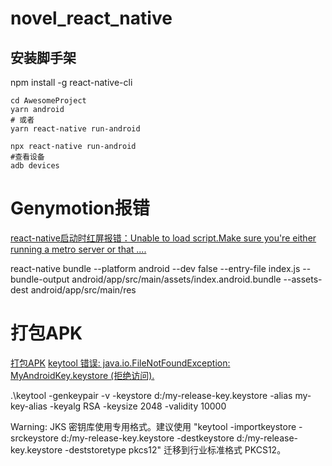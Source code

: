 # novel_react_native

## 安装脚手架
npm install -g react-native-cli

```npm
cd AwesomeProject
yarn android
# 或者
yarn react-native run-android

npx react-native run-android
#查看设备
adb devices  
```



# Genymotion报错
[react-native启动时红屏报错：Unable to load script.Make sure you're either running a metro server or that ....](https://www.cnblogs.com/shizk/p/11189978.html)
>
react-native bundle --platform android --dev false --entry-file index.js --bundle-output android/app/src/main/assets/index.android.bundle --assets-dest android/app/src/main/res 

# 打包APK
[打包APK](https://reactnative.cn/docs/signed-apk-android)
[keytool 错误: java.io.FileNotFoundException: MyAndroidKey.keystore (拒绝访问).](https://blog.csdn.net/hssdw25172008/article/details/8499423)

.\keytool -genkeypair -v -keystore d:/my-release-key.keystore -alias my-key-alias -keyalg RSA -keysize 2048 -validity 10000


Warning:
JKS 密钥库使用专用格式。建议使用 "keytool -importkeystore -srckeystore d:/my-release-key.keystore -destkeystore d:/my-release-key.keystore -deststoretype pkcs12" 迁移到行业标准格式 PKCS12。


